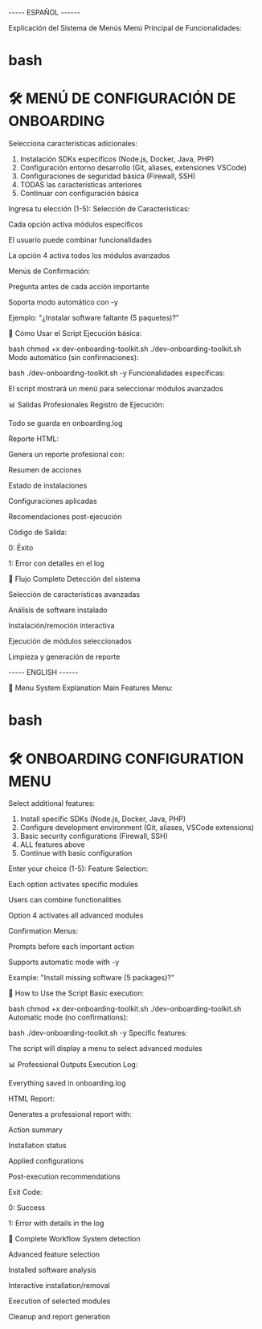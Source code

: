 ----- ESPAÑOL ------

 Explicación del Sistema de Menús
Menú Principal de Funcionalidades:

bash
========================================
  🛠️ MENÚ DE CONFIGURACIÓN DE ONBOARDING  
========================================

Selecciona características adicionales:

1) Instalación SDKs específicos (Node.js, Docker, Java, PHP)
2) Configuración entorno desarrollo (Git, aliases, extensiones VSCode)
3) Configuraciones de seguridad básica (Firewall, SSH)
4) TODAS las características anteriores
5) Continuar con configuración básica

Ingresa tu elección (1-5): 
Selección de Características:

Cada opción activa módulos específicos

El usuario puede combinar funcionalidades

La opción 4 activa todos los módulos avanzados

Menús de Confirmación:

Pregunta antes de cada acción importante

Soporta modo automático con -y

Ejemplo: "¿Instalar software faltante (5 paquetes)?"

🚦 Cómo Usar el Script
Ejecución básica:

bash
chmod +x dev-onboarding-toolkit.sh
./dev-onboarding-toolkit.sh
Modo automático (sin confirmaciones):

bash
./dev-onboarding-toolkit.sh -y
Funcionalidades específicas:

El script mostrará un menú para seleccionar módulos avanzados

📊 Salidas Profesionales
Registro de Ejecución:

Todo se guarda en onboarding.log

Reporte HTML:

Genera un reporte profesional con:

Resumen de acciones

Estado de instalaciones

Configuraciones aplicadas

Recomendaciones post-ejecución

Código de Salida:

0: Éxito

1: Error con detalles en el log

🔄 Flujo Completo
Detección del sistema

Selección de características avanzadas

Análisis de software instalado

Instalación/remoción interactiva

Ejecución de módulos seleccionados

Limpieza y generación de reporte

----- ENGLISH ------

🧩 Menu System Explanation
Main Features Menu:

bash
========================================
  🛠️ ONBOARDING CONFIGURATION MENU  
========================================

Select additional features:

1) Install specific SDKs (Node.js, Docker, Java, PHP)
2) Configure development environment (Git, aliases, VSCode extensions)
3) Basic security configurations (Firewall, SSH)
4) ALL features above
5) Continue with basic configuration

Enter your choice (1-5): 
Feature Selection:

Each option activates specific modules

Users can combine functionalities

Option 4 activates all advanced modules

Confirmation Menus:

Prompts before each important action

Supports automatic mode with -y

Example: "Install missing software (5 packages)?"

🚦 How to Use the Script
Basic execution:

bash
chmod +x dev-onboarding-toolkit.sh
./dev-onboarding-toolkit.sh
Automatic mode (no confirmations):

bash
./dev-onboarding-toolkit.sh -y
Specific features:

The script will display a menu to select advanced modules

📊 Professional Outputs
Execution Log:

Everything saved in onboarding.log

HTML Report:

Generates a professional report with:

Action summary

Installation status

Applied configurations

Post-execution recommendations

Exit Code:

0: Success

1: Error with details in the log

🔄 Complete Workflow
System detection

Advanced feature selection

Installed software analysis

Interactive installation/removal

Execution of selected modules

Cleanup and report generation
